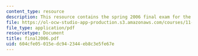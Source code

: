 ```yaml
---
content_type: resource
description: This resource contains the spring 2006 final exam for the course.
file: https://ol-ocw-studio-app-production.s3.amazonaws.com/courses/11-126j-economics-of-education-spring-2007/604cfe05015edc942344eb8c3e5fe67e_final2006.pdf
file_type: application/pdf
resourcetype: Document
title: final2006.pdf
uid: 604cfe05-015e-dc94-2344-eb8c3e5fe67e
---
```

